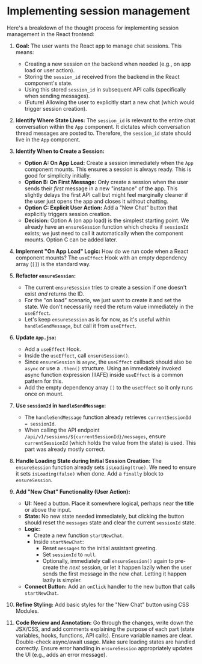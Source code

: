 # Implementing session management #

Here's a breakdown of the thought process for implementing session management in the React frontend:

1.  **Goal:** The user wants the React app to manage chat sessions. This means:
    *   Creating a new session on the backend when needed (e.g., on app load or user action).
    *   Storing the `session_id` received from the backend in the React component's state.
    *   Using this stored `session_id` in subsequent API calls (specifically when sending messages).
    *   (Future) Allowing the user to explicitly start a new chat (which would trigger session creation).

2.  **Identify Where State Lives:** The `session_id` is relevant to the entire chat conversation within the `App` component. It dictates which conversation thread messages are posted to. Therefore, the `session_id` state should live in the `App` component.

3.  **Identify When to Create a Session:**
    *   **Option A: On App Load:** Create a session immediately when the `App` component mounts. This ensures a session is always ready. This is good for simplicity initially.
    *   **Option B: On First Message:** Only create a session when the user sends their *first* message in a new "instance" of the app. This slightly delays the first API call but might feel marginally cleaner if the user just opens the app and closes it without chatting.
    *   **Option C: Explicit User Action:** Add a "New Chat" button that explicitly triggers session creation.
    *   **Decision:** Option A (on app load) is the simplest starting point. We already have an `ensureSession` function which checks if `sessionId` exists; we just need to call it automatically when the component mounts. Option C can be added later.

4.  **Implement "On App Load" Logic:** How do we run code when a React component mounts? The `useEffect` Hook with an empty dependency array (`[]`) is the standard way.

5.  **Refactor `ensureSession`:**
    *   The current `ensureSession` tries to create a session if one doesn't exist *and* returns the ID.
    *   For the "on load" scenario, we just want to create it and set the state. We don't necessarily need the return value immediately in the `useEffect`.
    *   Let's keep `ensureSession` as is for now, as it's useful within `handleSendMessage`, but call it from `useEffect`.

6.  **Update `App.jsx`:**
    *   Add a `useEffect` Hook.
    *   Inside the `useEffect`, call `ensureSession()`.
    *   Since `ensureSession` is `async`, the `useEffect` callback should also be `async` or use a `.then()` structure. Using an immediately invoked async function expression (IIAFE) inside `useEffect` is a common pattern for this.
    *   Add the empty dependency array `[]` to the `useEffect` so it only runs once on mount.

7.  **Use `sessionId` in `handleSendMessage`:**
    *   The `handleSendMessage` function already retrieves `currentSessionId = sessionId`.
    *   When calling the API endpoint `/api/v1/sessions/${currentSessionId}/messages`, ensure `currentSessionId` (which holds the value from the state) is used. This part was already mostly correct.

8.  **Handle Loading State during Initial Session Creation:** The `ensureSession` function already sets `isLoading(true)`. We need to ensure it sets `isLoading(false)` when done. Add a `finally` block to `ensureSession`.

9.  **Add "New Chat" Functionality (User Action):**
    *   **UI:** Need a button. Place it somewhere logical, perhaps near the title or above the input.
    *   **State:** No new state needed immediately, but clicking the button should reset the `messages` state and clear the current `sessionId` state.
    *   **Logic:**
        *   Create a new function `startNewChat`.
        *   Inside `startNewChat`:
            *   Reset `messages` to the initial assistant greeting.
            *   Set `sessionId` to `null`.
            *   Optionally, immediately call `ensureSession()` again to pre-create the *next* session, or let it happen lazily when the user sends the first message in the new chat. Letting it happen lazily is simpler.
    *   **Connect Button:** Add an `onClick` handler to the new button that calls `startNewChat`.

10. **Refine Styling:** Add basic styles for the "New Chat" button using CSS Modules.

11. **Code Review and Annotation:** Go through the changes, write down the JSX/CSS, and add comments explaining the purpose of each part (state variables, hooks, functions, API calls). Ensure variable names are clear. Double-check async/await usage. Make sure loading states are handled correctly. Ensure error handling in `ensureSession` appropriately updates the UI (e.g., adds an error message).
